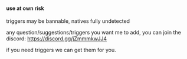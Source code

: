 #### use at own risk

triggers may be bannable, natives fully undetected

any question/suggestions/triggers you want me to add, you can join the discord: https://discord.gg/jZmmmkwJJ4

if you need triggers we can get them for you.
